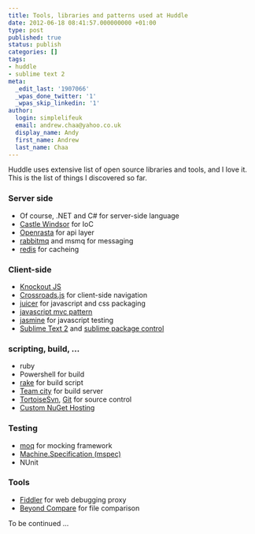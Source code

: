 ```yaml
---
title: Tools, libraries and patterns used at Huddle
date: 2012-06-18 08:41:57.000000000 +01:00
type: post
published: true
status: publish
categories: []
tags:
- huddle
- sublime text 2
meta:
  _edit_last: '1907066'
  _wpas_done_twitter: '1'
  _wpas_skip_linkedin: '1'
author:
  login: simplelifeuk
  email: andrew.chaa@yahoo.co.uk
  display_name: Andy
  first_name: Andrew
  last_name: Chaa
---
```

<p>Huddle uses extensive list of open source libraries and tools, and I love it.<br />
This is the list of things I discovered so far.</p>
<h3>Server side</h3>
<ul>
<li>Of course, .NET and C# for server-side language</li>
<li><a href="https://github.com/castleproject/Windsor">Castle Windsor</a> for IoC</li>
<li><a href="http://openrasta.org/">Openrasta</a> for api layer</li>
<li><a href="http://www.rabbitmq.com/">rabbitmq</a> and msmq for messaging</li>
<li><a href="http://redis.io/">redis</a> for cacheing</li>
</ul>
<h3>Client-side</h3>
<ul>
<li><a href="http://knockoutjs.com/">Knockout JS</a></li>
<li><a href="http://millermedeiros.github.com/crossroads.js/">Crossroads.js</a> for client-side navigation</li>
<li><a href="https://github.com/cjohansen/juicer">juicer</a> for javascript and css packaging</li>
<li><a href="http://addyosmani.com/blog/digesting-javascript-mvc-pattern-abuse-or-evolution/">javascript mvc pattern</a></li>
<li><a href="http://pivotal.github.com/jasmine/">jasmine</a> for javascript testing</li>
<li><a href="http://www.sublimetext.com/2">Sublime Text 2</a> and <a href="http://wbond.net/sublime_packages/package_control">sublime package control</a></li>
</ul>
<h3>scripting, build, ...</h3>
<ul>
<li>ruby</li>
<li>Powershell for build</li>
<li><a href="http://rake.rubyforge.org/">rake</a> for build script</li>
<li><a href="http://www.jetbrains.com/teamcity/">Team city</a> for build server</li>
<li><a href="http://tortoisesvn.net/">TortoiseSvn</a>, <a href="http://git-scm.com/">Git</a> for source control</li>
<li><a href="http://docs.nuget.org/docs/creating-packages/hosting-your-own-nuget-feeds">Custom NuGet Hosting</a></li>
</ul>
<h3>Testing</h3>
<ul>
<li><a href="http://code.google.com/p/moq/">moq</a> for mocking framework</li>
<li><a href="https://github.com/machine/machine.specifications">Machine.Specification (mspec)</a></li>
<li>NUnit</li>
</ul>
<h3>Tools</h3>
<ul>
<li><a href="http://www.fiddler2.com/fiddler2/">Fiddler</a> for web debugging proxy</li>
<li><a href="http://www.scootersoftware.com/moreinfo.php">Beyond Compare</a> for file comparison</li>
</ul>
<p>To be continued ...</p>
